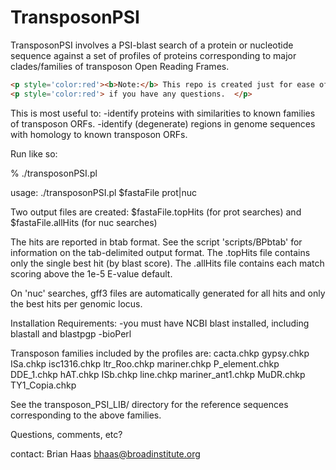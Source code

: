 # TransposonPSI

TransposonPSI involves a PSI-blast search of a protein or nucleotide sequence against a set of profiles of proteins corresponding to major clades/families of transposon Open Reading Frames.

```html
<p style='color:red'><b>Note:</b> This repo is created just for ease of creating a conda package for TransposonPSI, please refer to the original site at</p> http://transposonpsi.sourceforge.net/
<p style='color:red'> if you have any questions.  </p>
```

This is most useful to:
-identify proteins with similarities to known families of transposon ORFs.
-identify (degenerate) regions in genome sequences with homology to known transposon ORFs.

Run like so:

   % ./transposonPSI.pl 

   usage: ./transposonPSI.pl $fastaFile prot|nuc
                                                                                                                                                               
Two output files are created:
     $fastaFile.topHits (for prot searches)
    and
     $fastaFile.allHits (for nuc searches)

The hits are reported in btab format.  See the script 'scripts/BPbtab' for information on the tab-delimited output format.
The .topHits file contains only the single best hit (by blast score).
The .allHits file contains each match scoring above the 1e-5 E-value default.

On 'nuc' searches, gff3 files are automatically generated for all hits and only the best hits per genomic locus.


Installation Requirements:
-you must have NCBI blast installed, including blastall and blastpgp
-bioPerl


Transposon families included by the profiles are:
cacta.chkp  gypsy.chkp  ISa.chkp  isc1316.chkp  ltr_Roo.chkp       mariner.chkp  P_element.chkp
DDE_1.chkp  hAT.chkp    ISb.chkp  line.chkp     mariner_ant1.chkp  MuDR.chkp     TY1_Copia.chkp  

See the transposon_PSI_LIB/ directory for the reference sequences corresponding to the above families.


Questions, comments, etc?

contact: Brian Haas bhaas@broadinstitute.org





